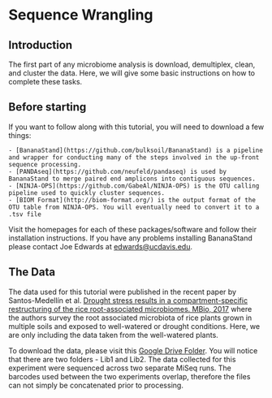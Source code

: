 # Sequence Wrangling

## Introduction
The first part of any microbiome analysis is download, demultiplex, clean, and cluster the data. Here, we will give some basic instructions on how to complete these tasks. 

## Before starting
If you want to follow along with this tutorial, you will need to download a few things:
	
	- [BananaStand](https://github.com/bulksoil/BananaStand) is a pipeline and wrapper for conducting many of the steps involved in the up-front sequence processing.
	- [PANDAseq](https://github.com/neufeld/pandaseq) is used by BananaStand to merge paired end amplicons into contiguous sequences.
	- [NINJA-OPS](https://github.com/GabeAl/NINJA-OPS) is the OTU calling pipeline used to quickly cluster sequences.
	- [BIOM Format](http://biom-format.org/) is the output format of the OTU table from NINJA-OPS. You will eventually need to convert it to a .tsv file

Visit the homepages for each of these packages/software and follow their installation instructions. If you have any problems installing BananaStand please contact Joe Edwards at edwards@ucdavis.edu.


## The Data
The data used for this tutorial were published in the recent paper by Santos-Medellín et al. [Drought stress results in a compartment-specific restructuring of the rice root-associated microbiomes. MBio, 2017](http://mbio.asm.org/content/8/4/e00764-17.short) where the authors survey the root associated microbiota of rice plants grown in multiple soils and exposed to well-watered or drought conditions. Here, we are only including the data taken from the well-watered plants.

To download the data, please visit this [Google Drive Folder](https://goo.gl/tCMLBn). You will notice that there are two folders - Lib1 and Lib2. The data collected for this experiment were sequenced across two separate MiSeq runs. The barcodes used between the two experiments overlap, therefore the files can not simply be concatenated prior to processing.